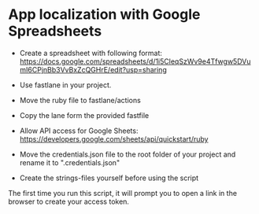 # App localization with Google Spreadsheets

* Create a spreadsheet with following format:
https://docs.google.com/spreadsheets/d/1i5CleqSzWv9e4Tfwgw5DVumI6CPjnBb3VvBxZcQGHrE/edit?usp=sharing

* Use fastlane in your project. 
* Move the ruby file to fastlane/actions
* Copy the lane form the provided fastfile
* Allow API access for Google Sheets:
https://developers.google.com/sheets/api/quickstart/ruby
* Move the credentials.json file to the root folder of your project and rename it to ".credentials.json"
* Create the strings-files yourself before using the script 

The first time you run this script, it will prompt you to open a link in the browser to create your access token.
